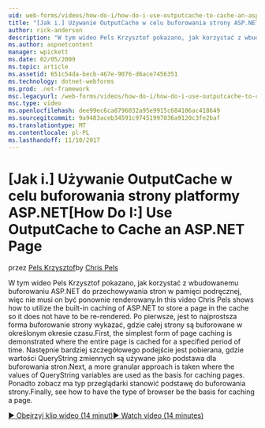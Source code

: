 ```yaml
---
uid: web-forms/videos/how-do-i/how-do-i-use-outputcache-to-cache-an-aspnet-page
title: "[Jak i.] Używanie OutputCache w celu buforowania strony ASP.NET | Dokumentacja firmy Microsoft"
author: rick-anderson
description: "W tym wideo Pels Krzysztof pokazano, jak korzystać z wbudowanemu buforowaniu ASP.NET do przechowywania stron w pamięci podręcznej, więc nie musi on być ponownie renderowany. Najpierw..."
ms.author: aspnetcontent
manager: wpickett
ms.date: 02/05/2009
ms.topic: article
ms.assetid: 651c54da-becb-467e-9076-d6ace7456351
ms.technology: dotnet-webforms
ms.prod: .net-framework
msc.legacyurl: /web-forms/videos/how-do-i/how-do-i-use-outputcache-to-cache-an-aspnet-page
msc.type: video
ms.openlocfilehash: dee99ec6ca8796032a95e9915c684106ac418649
ms.sourcegitcommit: 9a9483aceb34591c97451997036a9120c3fe2baf
ms.translationtype: MT
ms.contentlocale: pl-PL
ms.lasthandoff: 11/10/2017
---
```

<a name="how-do-i-use-outputcache-to-cache-an-aspnet-page"></a><span data-ttu-id="47104-104">[Jak i.] Używanie OutputCache w celu buforowania strony platformy ASP.NET</span><span class="sxs-lookup"><span data-stu-id="47104-104">[How Do I:] Use OutputCache to Cache an ASP.NET Page</span></span>
====================
<span data-ttu-id="47104-105">przez [Pels Krzysztof](https://twitter.com/chrispels)</span><span class="sxs-lookup"><span data-stu-id="47104-105">by [Chris Pels](https://twitter.com/chrispels)</span></span>

<span data-ttu-id="47104-106">W tym wideo Pels Krzysztof pokazano, jak korzystać z wbudowanemu buforowaniu ASP.NET do przechowywania stron w pamięci podręcznej, więc nie musi on być ponownie renderowany.</span><span class="sxs-lookup"><span data-stu-id="47104-106">In this video Chris Pels shows how to utilize the built-in caching of ASP.NET to store a page in the cache so it does not have to be re-rendered.</span></span> <span data-ttu-id="47104-107">Po pierwsze, jest to najprostsza forma buforowanie strony wykazać, gdzie całej strony są buforowane w określonym okresie czasu.</span><span class="sxs-lookup"><span data-stu-id="47104-107">First, the simplest form of page caching is demonstrated where the entire page is cached for a specified period of time.</span></span> <span data-ttu-id="47104-108">Następnie bardziej szczegółowego podejście jest pobierana, gdzie wartości QueryString zmiennych są używane jako podstawa dla buforowania stron.</span><span class="sxs-lookup"><span data-stu-id="47104-108">Next, a more granular approach is taken where the values of QueryString variables are used as the basis for caching pages.</span></span> <span data-ttu-id="47104-109">Ponadto zobacz ma typ przeglądarki stanowić podstawę do buforowania strony.</span><span class="sxs-lookup"><span data-stu-id="47104-109">Finally, see how to have the type of browser be the basis for caching a page.</span></span>

[<span data-ttu-id="47104-110">&#9654; Obejrzyj klip wideo (14 minut)</span><span class="sxs-lookup"><span data-stu-id="47104-110">&#9654; Watch video (14 minutes)</span></span>](https://channel9.msdn.com/Blogs/ASP-NET-Site-Videos/how-do-i-use-outputcache-to-cache-an-aspnet-page)
